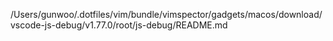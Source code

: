 /Users/gunwoo/.dotfiles/vim/bundle/vimspector/gadgets/macos/download/vscode-js-debug/v1.77.0/root/js-debug/README.md